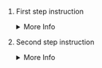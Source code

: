 1. First step instruction
   <details>
   <summary>More Info</summary>
   
   Additional details, tips, or context about the first step can go here.
   - Bullet points work
   - Can include code snippets
   - Images and links too
   </details>

2. Second step instruction
   <details>
   <summary>More Info</summary>
   
   More supplemental information for step 2.
   ```bash
   # Can include code examples
   example command
   ```
   </details> 